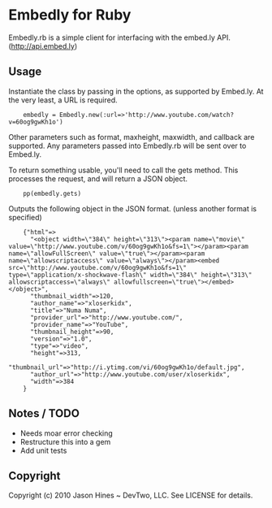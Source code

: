 # Embedly for Ruby

Embedly.rb is a simple client for interfacing with the embed.ly API. (http://api.embed.ly)

## Usage

Instantiate the class by passing in the options, as supported by Embed.ly.  At the very least, a
URL is required.

```
	embedly = Embedly.new(:url=>'http://www.youtube.com/watch?v=60og9gwKh1o')
```

Other parameters such as format, maxheight, maxwidth, and callback are supported.  Any parameters
passed into Embedly.rb will be sent over to Embed.ly.

To return something usable, you'll need to call the gets method. This processes the request, and will
return a JSON object.

```
	pp(embedly.gets)
```

Outputs the following object in the JSON format.  (unless another format is specified)

```
	{"html"=>
	  "<object width=\"384\" height=\"313\"><param name=\"movie\" value=\"http://www.youtube.com/v/60og9gwKh1o&fs=1\"></param><param name=\"allowFullScreen\" value=\"true\"></param><param name=\"allowscriptaccess\" value=\"always\"></param><embed src=\"http://www.youtube.com/v/60og9gwKh1o&fs=1\" type=\"application/x-shockwave-flash\" width=\"384\" height=\"313\" allowscriptaccess=\"always\" allowfullscreen=\"true\"></embed></object>",
	  "thumbnail_width"=>120,
	  "author_name"=>"xloserkidx",
	  "title"=>"Numa Numa",
	  "provider_url"=>"http://www.youtube.com/",
	  "provider_name"=>"YouTube",
	  "thumbnail_height"=>90,
	  "version"=>"1.0",
	  "type"=>"video",
	  "height"=>313,
	  "thumbnail_url"=>"http://i.ytimg.com/vi/60og9gwKh1o/default.jpg",
	  "author_url"=>"http://www.youtube.com/user/xloserkidx",
	  "width"=>384
	}
```

## Notes / TODO

* Needs moar error checking
* Restructure this into a gem
* Add unit tests

## Copyright

Copyright (c) 2010 Jason Hines ~ DevTwo, LLC. See LICENSE for details.
